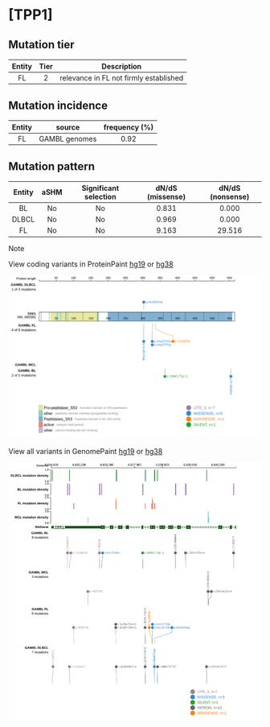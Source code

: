 # [TPP1]

## Mutation tier

|Entity|Tier|Description                           |
|:------:|:----:|--------------------------------------|
|FL    |2   |relevance in FL not firmly established|
## Mutation incidence

|Entity|source       |frequency (%)|
|:------:|:-------------:|:-------------:|
|FL    |GAMBL genomes|0.92         |

## Mutation pattern

|Entity|aSHM|Significant selection|dN/dS (missense)|dN/dS (nonsense)|
|:------:|:----:|:---------------------:|:----------------:|:----------------:|
|BL    |No  |No                   |0.831           | 0.000          |
|DLBCL |No  |No                   |0.969           | 0.000          |
|FL    |No  |No                   |9.163           |29.516          |


> [!NOTE]
View coding variants in ProteinPaint [hg19](https://www.bcgsc.ca/downloads/morinlab/GAMBL/test/genes/TPP1_protein.html)  or [hg38](https://www.bcgsc.ca/downloads/morinlab/GAMBL/test/genes/TPP1_protein_hg38.html)

![image](images/proteinpaint/TPP1_NM_000391.svg)

View all variants in GenomePaint [hg19](https://www.bcgsc.ca/downloads/morinlab/GAMBL/test/genes/TPP1.html)  or [hg38](https://www.bcgsc.ca/downloads/morinlab/GAMBL/test/genes/TPP1_hg38.html)

![image](images/proteinpaint/TPP1.svg)
